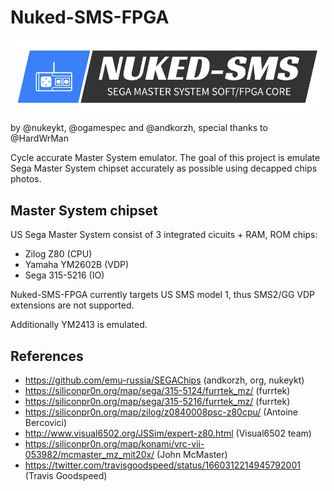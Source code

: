 # Nuked-SMS-FPGA

![nukedsms_logo](nukedsms_logo.png)

by @nukeykt, @ogamespec and @andkorzh, special thanks to @HardWrMan

Cycle accurate Master System emulator. The goal of this project is emulate Sega Master System chipset accurately as possible using decapped chips photos.

## Master System chipset

US Sega Master System consist of 3 integrated cicuits + RAM, ROM chips:
* Zilog Z80 (CPU)
* Yamaha YM2602B (VDP)
* Sega 315-5216 (IO)

Nuked-SMS-FPGA currently targets US SMS model 1, thus SMS2/GG VDP extensions are not supported.

Additionally YM2413 is emulated.

## References
* https://github.com/emu-russia/SEGAChips (andkorzh, org, nukeykt)
* https://siliconpr0n.org/map/sega/315-5124/furrtek_mz/ (furrtek)
* https://siliconpr0n.org/map/sega/315-5216/furrtek_mz/ (furrtek)
* https://siliconpr0n.org/map/zilog/z0840008psc-z80cpu/ (Antoine Bercovici)
* http://www.visual6502.org/JSSim/expert-z80.html (Visual6502 team)
* https://siliconpr0n.org/map/konami/vrc-vii-053982/mcmaster_mz_mit20x/ (John McMaster)
* https://twitter.com/travisgoodspeed/status/1660312214945792001 (Travis Goodspeed)
